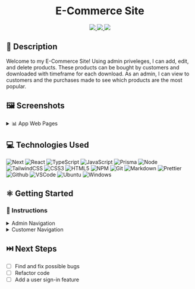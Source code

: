 # <h1 align="center">E-Commerce Site</h1>

<div align="center">
 <a href="https://nickldimartino.github.io/portfolio/" target="_blank">
      <img src="https://img.shields.io/badge/My%20Portfolio-16a34a">
 </a>
 <a href="https://www.linkedin.com/in/nicholas-dimartino/" target="_blank">
      <img src="https://img.shields.io/badge/-linkedin.com/in/nicholasdimartino-blue?style=flat&logo=Linkedin&logoColor=white">
 </a> 
 <a href="mailto:nick.l.dimartino@gmail.com" target="_blank">
    <img src="https://img.shields.io/badge/-nick.l.dimartino@gmail.com-c14438?style=flat&logo=Gmail&logoColor=white">
 </a>
</div>

## 📝 Description

Welcome to my E-Commerce Site! Using admin priveleges, I can add, edit, and delete products. These products can be bought by customers and downloaded with timeframe for each download. As an admin, I can view to customers and the purchases made to see which products are the most popular. 

## 🖼️ Screenshots

<details>
 <summary> 📊 App Web Pages</summary>
 
 | Description | Screenshot |
 |------------ | ------------|
 | <h3 align="center">Customer Products</h3> | <img src="./public/imgs/customer-products.png" width="500">
 | <h3 align="center">Admin Dashboard</h3> | <img src="./public/imgs/admin-dashboard.png" width="500">
 | <h3 align="center">Admin Products</h3> | <img src="./public/imgs/admin-products.png" width="500">

 
</details>

## 💻 Technologies Used


![Next](https://img.shields.io/badge/next%20js-000000?style=for-the-badge&logo=nextdotjs&logoColor=white)
![React](https://img.shields.io/badge/React-20232A?style=for-the-badge&logo=react&logoColor=61DAFB)
![TypeScript](https://img.shields.io/badge/TypeScript-007ACC?style=for-the-badge&logo=typescript&logoColor=white)
![JavaScript](https://img.shields.io/badge/JavaScript-323330?style=for-the-badge&logo=javascript&logoColor=F7DF1E)
![Prisma](https://img.shields.io/badge/Prisma-3982CE?style=for-the-badge&logo=Prisma&logoColor=white)
![Node](https://img.shields.io/badge/Node%20js-339933?style=for-the-badge&logo=nodedotjs&logoColor=white)
![TailwindCSS](https://img.shields.io/badge/Tailwind_CSS-38B2AC?style=for-the-badge&logo=tailwind-css&logoColor=white)
![CSS3](https://img.shields.io/badge/CSS3-1572B6?style=for-the-badge&logo=css3&logoColor=white)
![HTML5](https://img.shields.io/badge/HTML5-E34F26?style=for-the-badge&logo=html5&logoColor=white)
![NPM](https://img.shields.io/badge/npm-CB3837?style=for-the-badge&logo=npm&logoColor=white)
![Git](https://img.shields.io/badge/GIT-E44C30?style=for-the-badge&logo=git&logoColor=white)
![Markdown](https://img.shields.io/badge/Markdown-000000?style=for-the-badge&logo=markdown&logoColor=white)
![Prettier](https://img.shields.io/badge/prettier-1A2C34?style=for-the-badge&logo=prettier&logoColor=F7BA3E)
![Github](https://img.shields.io/badge/GitHub-100000?style=for-the-badge&logo=github&logoColor=white)
![VSCode](https://img.shields.io/badge/VSCode-0078D4?style=for-the-badge&logo=visual%20studio%20code&logoColor=white)
![Ubuntu](https://img.shields.io/badge/Ubuntu-E95420?style=for-the-badge&logo=ubuntu&logoColor=white)
![Windows](https://img.shields.io/badge/Windows-0078D6?style=for-the-badge&logo=windows&logoColor=white)

## ⚛️ Getting Started

### 📲 Instructions

<details>
<summary>Admin Navigation</summary>

1. The Dashboard shows the Sales with the total orders and profit, Customers with their average value and total number of customers, and the number of active and inactive products.

2. The Products page shows a list of the current products with their active status, price, and number of orders place on that product. Each product can be editted or deleted and set to active/inactive.

3. The Customers page will list the customers on the website

4. The Sales page will list the sales of each product.
</details>
<details>
<summary>Customer Navigation</summary>

1. The Home page shows the most popular product and a list of all of the products. Each product displays it's name, price, and description with an option to purchase.

2. The Products page shows a list of all of the products.

3. The My Orders page gives customers an option to enter their email so that an email will be sent including all of the orders that customer has placed.
</details>


## ⏭️ Next Steps

- [ ] Find and fix possible bugs
- [ ] Refactor code
- [ ] Add a user sign-in feature